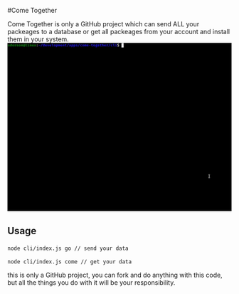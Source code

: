 #Come Together

Come Together is only a GitHub project which can send ALL your packeages to a database or get all packeages from your account and install them in your system.
![](frontend/src/assets/titlegif.gif)

## Usage

```
node cli/index.js go // send your data
```
```
node cli/index.js come // get your data
```

this is only a GitHub project, you can fork and do anything with this code, but all the things you do with it will be your responsibility.
